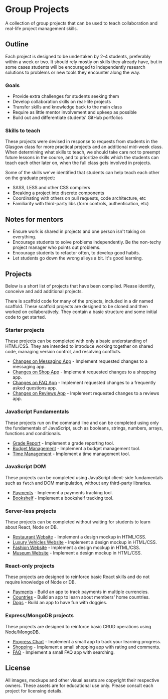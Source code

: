 # Group Projects

A collection of group projects that can be used to teach collaboration and real-life project management skills.

## Outline

Each project is designed to be undertaken by 2-4 students, preferably within a week or two. It should rely mostly on skills they already have, but in some cases students will be encouraged to independently research solutions to problems or new tools they encounter along the way.

### Goals

- Provide extra challenges for students seeking them
- Develop collaboration skills on real-life projects
- Transfer skills and knowledge back to the main class
- Require as little mentor involvement and upkeep as possible
- Build out and differentiate students' GitHub portfolios

### Skills to teach

These projects were devised in response to requests from students in the Glasgow class for more practical projects and an additional mid-week class. When determining what skills to teach, we should take care not to preempt future lessons in the course, and to prioritize skills which the students can teach each other later on, when the full class gets involved in projects.

Some of the skills we've identified that students can help teach each other on the graduate project:

- SASS, LESS and other CSS compilers
- Breaking a project into discrete components
- Coordinating with others on pull requests, code architecture, etc
- Familiarity with third-party libs (form controls, authentication, etc)

## Notes for mentors

- Ensure work is shared in projects and one person isn't taking on everything.
- Encourage students to solve problems independently. Be the non-techy project manager who points out problems.
- Encourage students to refactor often, to develop good habits.
- Let students go down the wrong alleys a bit. It's good learning.

## Projects

Below is a short list of projects that have been compiled. Please identify, conceive and add additional projects.

There is scaffold code for many of the projects, included in a dir named scaffold. These scaffold projects are designed to be cloned and then worked on collaboratively. They contain a basic structure and some initial code to get started.

### Starter projects

These projects can be completed with only a basic understanding of HTML/CSS. They are intended to introduce working together on shared code, managing version control, and resolving conflicts.

- [Changes on Messaging App](revisions-messaging/readme.md) - Implement requested changes to a messaging app.
- [Changes on Shop App](revisions-shop/readme.md) - Implement requested changes to a shopping app.
- [Changes on FAQ App](revisions-faq/readme.md) - Implement requested changes to a frequently asked questions app.
- [Changes on Reviews App](revisions-reviews/readme.md) - Implement requested changes to a reviews app.

### JavaScript Fundamentals

These projects run on the command line and can be completed using only the fundamentals of JavaScript, such as booleans, strings, numbers, arrays, functions and conditionals.

- [Grade Report](/jsf-grades) - Implement a grade reporting tool.
- [Budget Management](/jsf-payments) - Implement a budget management tool.
- [Time Management](/jsf-time) - Implement a time management tool.

### JavaScript DOM

These projects can be completed using JavaScript client-side fundamentals such as `fetch` and DOM manipulation, without any third-party libraries.

- [Payments](/payments/scaffold-2/) - Implement a payments tracking tool.
- [Bookshelf](/bookshelf) - Implement a bookshelf tracking tool.

### Server-less projects

These projects can be completed without waiting for students to learn about React, Node or DB.

- [Restaurant Website](restaurant-website/readme.md) - Implement a design mockup in HTML/CSS.
- [Luxury Vehicles Website](luxury-vehicles-website/readme.md) - Implement a design mockup in HTML/CSS.
- [Fashion Website](fashion-website/readme.md) - Implement a design mockup in HTML/CSS.
- [Museum Website](museum-website/readme.md) - Implement a design mockup in HTML/CSS.

### React-only projects

These projects are designed to reinforce basic React skills and do not require knowledge of Node or DB.

- [Payments](payments/readme.md) - Build an app to track payments in multiple currencies.
- [Countries](countries/readme.md) - Build an app to learn about members' home countries.
- [Dogs](dogs/readme.md) - Build an app to have fun with doggies.

### Express/MongoDB projects

These projects are designed to reinforce basic CRUD operations using Node/MongoDB.

- [Progress Chart](progress-chart/readme.md) - Implement a small app to track your learning progress.
- [Shopping](shop-comments/readme.md) - Implement a small shopping app with rating and comments.
- [FAQ](faq/readme.md) - Implement a small FAQ app with searching.

## License

All images, mockups and other visual assets are copyright their respective owners. These assets are for educational use only. Please consult each project for licensing details.
